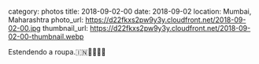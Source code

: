 category: photos 
title: 2018-09-02-00
date: 2018-09-02
location: Mumbai, Maharashtra
photo_url: https://d22fkxs2pw9y3y.cloudfront.net/2018-09-02-00.jpg
thumbnail_url: https://d22fkxs2pw9y3y.cloudfront.net/2018-09-02-00-thumbnail.webp

Estendendo a roupa.🇮🇳👕👳🏾‍♂️   